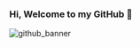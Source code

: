 ### Hi, Welcome to my GitHub 👋

![github_banner](https://github.com/thomas-d-harrison/thomas-d-harrison/assets/114378808/4fdfa597-6bd9-4f71-8da2-4e58a5068bdc)

<!--
**thomas-d-harrison/thomas-d-harrison** is a ✨ _special_ ✨ repository because its `README.md` (this file) appears on your GitHub profile.

Here are some ideas to get you started:

- 🔭 I’m currently working on ...
- 🌱 I’m currently learning ...
- 👯 I’m looking to collaborate on ...
- 🤔 I’m looking for help with ...
- 💬 Ask me about ...
- 📫 How to reach me: ...
- 😄 Pronouns: ...
- ⚡ Fun fact: ...
-->
